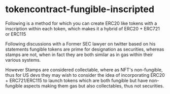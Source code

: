 # tokencontract-fungible-inscripted
Following is a method for which you can create ERC20 like tokens with a inscription within each token, which makes it a hybrid of ERC20 + ERC721  or ERC115


Following discussions with a Former SEC lawyer on twitter based on his statements fungible tokens are prime for designation as securities, whereas stamps are not, when in fact they are both similar as in gas within their various systems.

However Stamps are considered collectable, where as NFT's non-fungible, thus for US devs they may wish to consider the idea of incorporating ERC20 + ERC721/ERC115 to launch tokens which are both fungible but have non-fungible aspects making them gas but also collectables, thus not securities.
